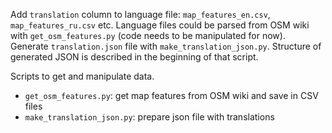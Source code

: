 Add `translation` column to language file: `map_features_en.csv`, `map_features_ru.csv` etc.
Language files could be parsed from OSM wiki with `get_osm_features.py` (code needs to be manipulated for now).
Generate `translation.json` file with `make_translation_json.py`. 
Structure of generated JSON is described in the beginning of that script.

Scripts to get and manipulate data.

- `get_osm_features.py`: get map features from OSM wiki and save in CSV files
- `make_translation_json.py`: prepare json file with translations
